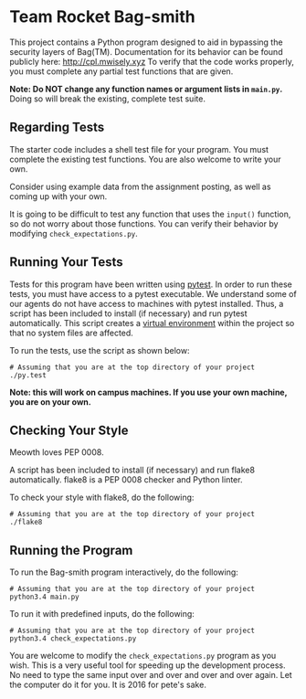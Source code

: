 # Team Rocket Bag-smith

This project contains a Python program designed to aid in bypassing the security layers of Bag(TM).
Documentation for its behavior can be found publicly here: http://cpl.mwisely.xyz
To verify that the code works properly, you must complete any partial test functions that are given.

**Note: Do NOT change any function names or argument lists in `main.py`.**
Doing so will break the existing, complete test suite.

## Regarding Tests

The starter code includes a shell test file for your program.
You must complete the existing test functions.
You are also welcome to write your own.

Consider using example data from the assignment posting, as well as coming up with your own.

It is going to be difficult to test any function that uses the `input()` function, so do not worry about those functions.
You can verify their behavior by modifying `check_expectations.py`.

## Running Your Tests

Tests for this program have been written using [pytest](http://pytest.org).
In order to run these tests, you must have access to a pytest executable.
We understand some of our agents do not have access to machines with pytest installed.
Thus, a script has been included to install (if necessary) and run pytest automatically.
This script creates a [virtual environment][1] within the project so that no system files are affected.

To run the tests, use the script as shown below:

~~~shell
# Assuming that you are at the top directory of your project
./py.test
~~~

**Note: this will work on campus machines. If you use your own machine, you are on your own.**

## Checking Your Style

Meowth loves PEP 0008.

A script has been included to install (if necessary) and run flake8 automatically.
flake8 is a PEP 0008 checker and Python linter.

To check your style with flake8, do the following:

~~~shell
# Assuming that you are at the top directory of your project
./flake8
~~~~

## Running the Program

To run the Bag-smith program interactively, do the following:

~~~shell
# Assuming that you are at the top directory of your project
python3.4 main.py
~~~

To run it with predefined inputs, do the following:

~~~shell
# Assuming that you are at the top directory of your project
python3.4 check_expectations.py
~~~

You are welcome to modify the `check_expectations.py` program as you wish.
This is a very useful tool for speeding up the development process.
No need to type the same input over and over and over and over again.
Let the computer do it for you.
It is 2016 for pete's sake.

[1]: http://docs.python-guide.org/en/latest/dev/virtualenvs/
